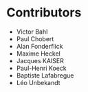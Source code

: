 # Contributors
- Victor Bahl
- Paul Chobert
- Alan Fonderflick
- Maxime Heckel
- Jacques KAISER
- Paul-Henri Koeck
- Baptiste Lafabregue
- Léo Unbekandt
